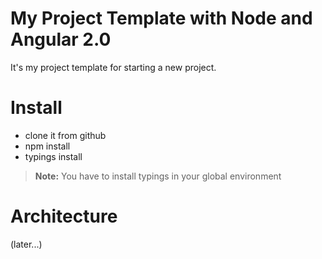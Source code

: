 # My Project Template with Node and Angular 2.0 

It's my project template for starting a new project.

# Install

- clone it from github
- npm install
- typings install

> **Note:** You have to install typings in your global environment

# Architecture 
(later...)